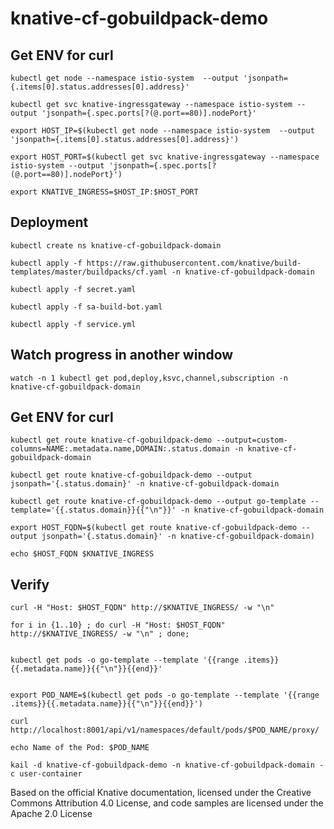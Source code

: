 # knative-cf-gobuildpack-demo


## Get ENV for curl

    kubectl get node --namespace istio-system  --output 'jsonpath={.items[0].status.addresses[0].address}'
    
    kubectl get svc knative-ingressgateway --namespace istio-system --output 'jsonpath={.spec.ports[?(@.port==80)].nodePort}' 
   
    export HOST_IP=$(kubectl get node --namespace istio-system  --output 'jsonpath={.items[0].status.addresses[0].address}')
    
    export HOST_PORT=$(kubectl get svc knative-ingressgateway --namespace istio-system --output 'jsonpath={.spec.ports[?(@.port==80)].nodePort}')
    
    export KNATIVE_INGRESS=$HOST_IP:$HOST_PORT
    

## Deployment

    kubectl create ns knative-cf-gobuildpack-domain
    
    kubectl apply -f https://raw.githubusercontent.com/knative/build-templates/master/buildpacks/cf.yaml -n knative-cf-gobuildpack-domain
    
    kubectl apply -f secret.yaml
    
    kubectl apply -f sa-build-bot.yaml

    kubectl apply -f service.yml
    

## Watch progress in another window

    watch -n 1 kubectl get pod,deploy,ksvc,channel,subscription -n knative-cf-gobuildpack-domain


## Get ENV for curl

    kubectl get route knative-cf-gobuildpack-demo --output=custom-columns=NAME:.metadata.name,DOMAIN:.status.domain -n knative-cf-gobuildpack-domain

    kubectl get route knative-cf-gobuildpack-demo --output jsonpath='{.status.domain}' -n knative-cf-gobuildpack-domain

    kubectl get route knative-cf-gobuildpack-demo --output go-template --template='{{.status.domain}}{{"\n"}}' -n knative-cf-gobuildpack-domain

    export HOST_FQDN=$(kubectl get route knative-cf-gobuildpack-demo --output jsonpath='{.status.domain}' -n knative-cf-gobuildpack-domain)

    echo $HOST_FQDN $KNATIVE_INGRESS


## Verify

    curl -H "Host: $HOST_FQDN" http://$KNATIVE_INGRESS/ -w "\n"
    
    for i in {1..10} ; do curl -H "Host: $HOST_FQDN" http://$KNATIVE_INGRESS/ -w "\n" ; done;


    kubectl get pods -o go-template --template '{{range .items}}{{.metadata.name}}{{"\n"}}{{end}}'
    
    
    export POD_NAME=$(kubectl get pods -o go-template --template '{{range .items}}{{.metadata.name}}{{"\n"}}{{end}}')
    
    curl http://localhost:8001/api/v1/namespaces/default/pods/$POD_NAME/proxy/
    
    echo Name of the Pod: $POD_NAME

    kail -d knative-cf-gobuildpack-demo -n knative-cf-gobuildpack-domain -c user-container

Based on the official Knative documentation, licensed under the Creative Commons Attribution 4.0 License,
and code samples are licensed under the Apache 2.0 License